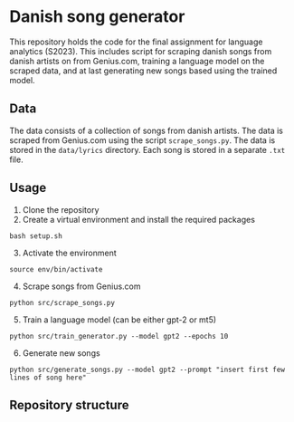 # Danish song generator
This repository holds the code for the final assignment for language analytics (S2023). This includes script for scraping danish songs from danish artists on from Genius.com, training a language model on the scraped data, and at last generating new songs based using the trained model.

## Data
The data consists of a collection of songs from danish artists. The data is scraped from Genius.com using the script `scrape_songs.py`. The data is stored in the `data/lyrics` directory. Each song is stored in a separate `.txt` file. 

## Usage
1. Clone the repository
2. Create a virtual environment and install the required packages
```
bash setup.sh
```
3. Activate the environment
```
source env/bin/activate
```

4. Scrape songs from Genius.com
```
python src/scrape_songs.py
```
5. Train a language model (can be either gpt-2 or mt5)
```
python src/train_generator.py --model gpt2 --epochs 10
```
6. Generate new songs
```
python src/generate_songs.py --model gpt2 --prompt "insert first few lines of song here"
```



## Repository structure

```


```
